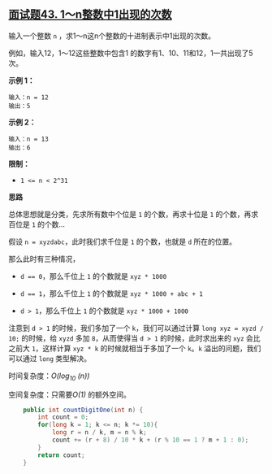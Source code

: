 ## [面试题43. 1～n整数中1出现的次数](https://leetcode-cn.com/problems/1nzheng-shu-zhong-1chu-xian-de-ci-shu-lcof/)

输入一个整数 `n` ，求1～n这n个整数的十进制表示中1出现的次数。

例如，输入12，1～12这些整数中包含1 的数字有1、10、11和12，1一共出现了5次。

**示例 1：**

```
输入：n = 12
输出：5
```

**示例 2：**

```
输入：n = 13
输出：6
```

**限制：**

- `1 <= n < 2^31`

**思路**

总体思想就是分类，先求所有数中个位是 `1` 的个数，再求十位是 `1` 的个数，再求百位是 `1` 的个数...

假设 `n = xyzdabc`，此时我们求千位是 `1` 的个数，也就是 `d` 所在的位置。

那么此时有三种情况，

- `d == 0`，那么千位上 `1` 的个数就是 `xyz * 1000`
- `d == 1`，那么千位上 `1` 的个数就是 `xyz * 1000 + abc + 1`

- `d > 1`，那么千位上 `1` 的个数就是 `xyz * 1000 + 1000`

注意到 `d > 1` 的时候，我们多加了一个 `k`，我们可以通过计算 `long xyz = xyzd / 10;` 的时候，给 `xyzd` 多加 `8`，从而使得当 `d > 1` 的时候，此时求出来的 `xyz` 会比之前大 `1`，这样计算 `xyz * k` 的时候就相当于多加了一个 `k`。`k` 溢出的问题，我们可以通过 `long` 类型解决。

时间复杂度：*O(log<sub>10</sub> (n))*

空间复杂度：只需要*O(1)* 的额外空间。

```java
    public int countDigitOne(int n) {
        int count = 0;
        for(long k = 1; k <= n; k *= 10){
            long r = n / k, m = n % k;
            count += (r + 8) / 10 * k + (r % 10 == 1 ? m + 1 : 0);
        }
        return count;
    }
```

